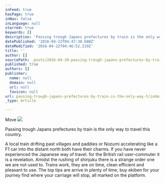 ```yaml
---
inFeed: true
hasPage: true
inNav: false
inLanguage: null
starred: true
keywords: []
description: 'Passing trough Japans prefectures by train is the only way to travel this country. '
datePublished: '2016-04-22T04:47:30.680Z'
dateModified: '2016-04-22T04:46:52.219Z'
title: ''
author: []
sourcePath: _posts/2016-04-20-passing-trough-japans-prefectures-by-train-is-the-only-way-t.md
published: true
authors: []
publisher:
  name: null
  domain: null
  url: null
  favicon: null
url: passing-trough-japans-prefectures-by-train-is-the-only-way-t/index.html
_type: Article

---
```

Move
![](https://the-grid-user-content.s3-us-west-2.amazonaws.com/8a9afa91-cf2a-46df-9435-cdf75cada67f.jpg)

Passing trough Japans prefectures by train is the only way to travel this country. 

A local train drifting past villages and paddies or Nozumi accelerating like a F1 car into the distant north both have their charms. If you have never experienced the Japanese way of travel. for the British rail user-commuter it is a revelation. Amidst the rushing of shinjuku there is a strange order one we are not used to. Trains work, they are on time, clean efficient and pleasant to use. The top tips are arrive in plenty of time, buy ekiben for your journey find where your carriage will stop, all marked on the platform.